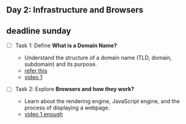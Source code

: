 ## Day 2: Infrastructure and Browsers
## deadline sunday
- [ ] Task 1: Define **What is a Domain Name?**

  - Understand the structure of a domain name (TLD, domain, subdomain) and its purpose.
  - [refer this](https://cs.stanford.edu/people/eroberts/cs201/projects/the-domain-name-system/what.html)
  - [video 1](https://www.youtube.com/watch?v=lMHzpBwPuG8)

- [ ] Task 2: Explore **Browsers and how they work?**
  - Learn about the rendering engine, JavaScript engine, and the process of displaying a webpage.
  - [video 1 enough](https://youtu.be/5rLFYtXHo9s?si=t6vuhqjTcU4KcZJZ)
